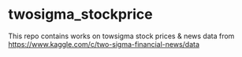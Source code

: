 # twosigma_stockprice
This repo contains works on towsigma stock prices &amp; news data from https://www.kaggle.com/c/two-sigma-financial-news/data
